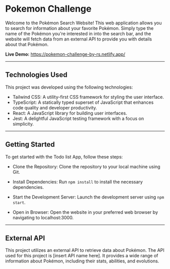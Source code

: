 # Pokemon Challenge

Welcome to the Pokémon Search Website! This web application allows you to search for information about your favorite Pokémon. Simply type the name of the Pokémon you're interested in into the search bar, and the website will fetch data from an external API to provide you with details about that Pokémon.

**Live Demo:** https://pokemon-challenge-by-rs.netlify.app/

---

## Technologies Used

This project was developed using the following technologies:

- Tailwind CSS: A utility-first CSS framework for styling the user interface.
- TypeScript: A statically typed superset of JavaScript that enhances code quality and developer productivity.
- React: A JavaScript library for building user interfaces.
- Jest: A delightful JavaScript testing framework with a focus on simplicity.

---

## Getting Started

To get started with the Todo list App, follow these steps:

- Clone the Repository: Clone the repository to your local machine using Git.

- Install Dependencies: Run `npm install` to install the necessary dependencies.

- Start the Development Server: Launch the development server using `npm start`.

- Open in Browser: Open the website in your preferred web browser by navigating to localhost:3000.

---

## External API

This project utilizes an external API to retrieve data about Pokémon. The API used for this project is [insert API name here]. It provides a wide range of information about Pokémon, including their stats, abilities, and evolutions.
